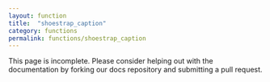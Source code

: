 ```yaml
---
layout: function
title:  "shoestrap_caption"
category: functions
permalink: functions/shoestrap_caption
---
```


This page is incomplete. Please consider helping out with the documentation by forking our docs repository and submitting a pull request.